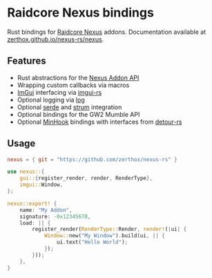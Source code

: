 # Raidcore Nexus bindings
Rust bindings for [Raidcore Nexus](https://raidcore.gg/Nexus) addons.
Documentation available at [zerthox.github.io/nexus-rs/nexus](https://zerthox.github.io/nexus-rs/nexus).

## Features
- Rust abstractions for the [Nexus Addon API](https://github.com/RaidcoreGG/RCGG-lib-nexus-api)
- Wrapping custom callbacks via macros 
- [ImGui](https://github.com/ocornut/imgui) interfacing via [imgui-rs](https://github.com/imgui-rs/imgui-rs)
- Optional logging via [log](https://github.com/rust-lang/log)
- Optional [serde](https://serde.rs) and [strum](https://github.com/Peternator7/strum) integration
- Optional bindings for the GW2 Mumble API
- Optional [MinHook](https://github.com/TsudaKageyu/minhook) bindings with interfaces from [detour-rs](https://github.com/darfink/detour-rs)

## Usage
```toml
nexus = { git = "https://github.com/zerthox/nexus-rs" }
```

```rs
use nexus::{
    gui::{register_render, render, RenderType},
    imgui::Window,
};

nexus::export! {
    name: "My Addon",
    signature: -0x12345678,
    load: || {
        register_render(RenderType::Render, render!(|ui| {
            Window::new("My Window").build(ui, || {
                ui.text("Hello World");
            });
        }));
    },
}
```
